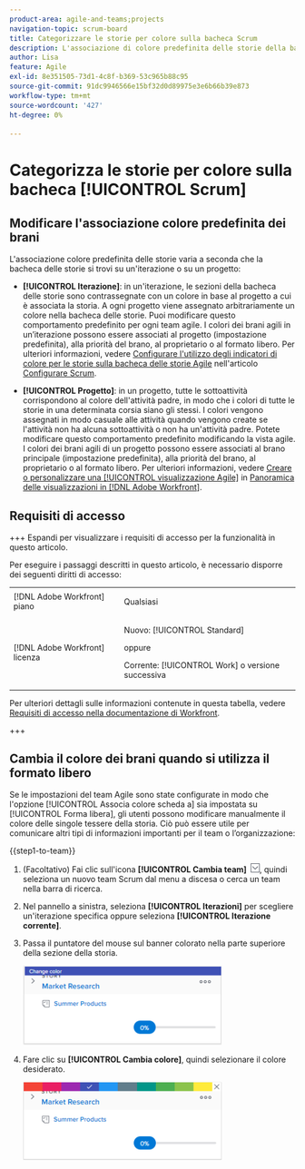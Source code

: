 ```yaml
---
product-area: agile-and-teams;projects
navigation-topic: scrum-board
title: Categorizzare le storie per colore sulla bacheca Scrum
description: L'associazione di colore predefinita delle storie della bacheca Scrum varia a seconda che la bacheca delle storie si trovi su un'iterazione o su un progetto.
author: Lisa
feature: Agile
exl-id: 8e351505-73d1-4c8f-b369-53c965b88c95
source-git-commit: 91dc9946566e15bf32d0d89975e3e6b66b39e873
workflow-type: tm+mt
source-wordcount: '427'
ht-degree: 0%

---
```


# Categorizza le storie per colore sulla bacheca [!UICONTROL Scrum]

## Modificare l&#39;associazione colore predefinita dei brani

L&#39;associazione colore predefinita delle storie varia a seconda che la bacheca delle storie si trovi su un&#39;iterazione o su un progetto:

* **[!UICONTROL Iterazione]**: in un&#39;iterazione, le sezioni della bacheca delle storie sono contrassegnate con un colore in base al progetto a cui è associata la storia. A ogni progetto viene assegnato arbitrariamente un colore nella bacheca delle storie. Puoi modificare questo comportamento predefinito per ogni team agile. I colori dei brani agili in un’iterazione possono essere associati al progetto (impostazione predefinita), alla priorità del brano, al proprietario o al formato libero. Per ulteriori informazioni, vedere [Configurare l&#39;utilizzo degli indicatori di colore per le storie sulla bacheca delle storie Agile](../../../agile/get-started-with-agile-in-workfront/configure-scrum.md#configur4) nell&#39;articolo [Configurare Scrum](../../../agile/get-started-with-agile-in-workfront/configure-scrum.md).

* **[!UICONTROL Progetto]**: in un progetto, tutte le sottoattività corrispondono al colore dell&#39;attività padre, in modo che i colori di tutte le storie in una determinata corsia siano gli stessi. I colori vengono assegnati in modo casuale alle attività quando vengono create se l&#39;attività non ha alcuna sottoattività o non ha un&#39;attività padre. Potete modificare questo comportamento predefinito modificando la vista agile. I colori dei brani agili di un progetto possono essere associati al brano principale (impostazione predefinita), alla priorità del brano, al proprietario o al formato libero. Per ulteriori informazioni, vedere [Creare o personalizzare una [!UICONTROL visualizzazione Agile]](../../../reports-and-dashboards/reports/reporting-elements/views-overview.md#customizing-an-agile-view) in [Panoramica delle visualizzazioni in [!DNL Adobe Workfront]](../../../reports-and-dashboards/reports/reporting-elements/views-overview.md).

## Requisiti di accesso

+++ Espandi per visualizzare i requisiti di accesso per la funzionalità in questo articolo.

Per eseguire i passaggi descritti in questo articolo, è necessario disporre dei seguenti diritti di accesso:

<table style="table-layout:auto"> 
 <tbody> 
  <tr> 
   <td role="rowheader">[!DNL Adobe Workfront] piano</td> 
   <td> <p>Qualsiasi</p> </td> 
  </tr> 
  <tr> 
   <td role="rowheader">[!DNL Adobe Workfront] licenza</td> 
   <td> <p>Nuovo: [!UICONTROL Standard]</p> 
   oppure
   <p>Corrente: [!UICONTROL Work] o versione successiva</p> </td> 
  </tr>
 </tbody> 
</table>

Per ulteriori dettagli sulle informazioni contenute in questa tabella, vedere [Requisiti di accesso nella documentazione di Workfront](/help/quicksilver/administration-and-setup/add-users/access-levels-and-object-permissions/access-level-requirements-in-documentation.md).

+++

## Cambia il colore dei brani quando si utilizza il formato libero

Se le impostazioni del team Agile sono state configurate in modo che l&#39;opzione [!UICONTROL Associa colore scheda a] sia impostata su [!UICONTROL Forma libera], gli utenti possono modificare manualmente il colore delle singole tessere della storia. Ciò può essere utile per comunicare altri tipi di informazioni importanti per il team o l’organizzazione:

{{step1-to-team}}

1. (Facoltativo) Fai clic sull&#39;icona **[!UICONTROL Cambia team]** ![Cambia team](assets/switch-team-icon.png), quindi seleziona un nuovo team Scrum dal menu a discesa o cerca un team nella barra di ricerca.

1. Nel pannello a sinistra, seleziona **[!UICONTROL Iterazioni]** per scegliere un&#39;iterazione specifica oppure seleziona **[!UICONTROL Iterazione corrente]**.
1. Passa il puntatore del mouse sul banner colorato nella parte superiore della sezione della storia.

   ![scheda storia](assets/agile-story-color1-nwe-350x140.png)

1. Fare clic su **[!UICONTROL Cambia colore]**, quindi selezionare il colore desiderato.

   ![scegli il colore](assets/agile-story-color2-nwe-350x138.png)
